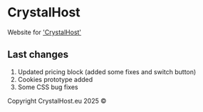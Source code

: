 # CrystalHost

Website for ['CrystalHost']('https://crystalhost.eu')

## Last changes

1. Updated pricing block (added some fixes and switch button)
2. Cookies prototype added
3. Some CSS bug fixes

Copyright CrystalHost.eu 2025 &copy;

